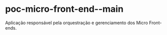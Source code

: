 # poc-micro-front-end--main
Aplicação responsável pela orquestração e gerenciamento dos Micro Front-ends.
